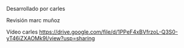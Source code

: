 Desarrollado por carles

Revisión marc muñoz


Vídeo carles
https://drive.google.com/file/d/1PPeF4xBVfrzoL-Q3S0-yT46iZXAOMk9I/view?usp=sharing